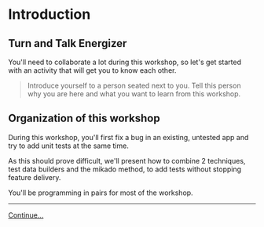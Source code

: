 # Introduction

## Turn and Talk Energizer

You'll need to collaborate a lot during this workshop, so let's get started
with an activity that will get you to know each other.

> Introduce yourself to a person seated next to you. Tell this person why you
> are here and what you want to learn from this workshop.

## Organization of this workshop

During this workshop, you'll first fix a bug in an existing, untested app and
try to add unit tests at the same time.

As this should prove difficult, we'll present how to combine 2 techniques, test
data builders and the mikado method, to add tests without stopping feature
delivery.

You'll be programming in pairs for most of the workshop.

----
[Continue...](./2%20-%20Easy%20Fix%20Difficult%20Test.md)